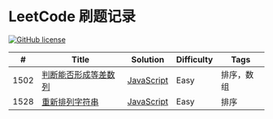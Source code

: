 # LeetCode 刷题记录

[![GitHub license](https://img.shields.io/github/license/mashape/apistatus.svg)](https://github.com/duhongjun/leetcode-records)

| #    | Title                                                                                                   | Solution                                                                  | Difficulty | Tags       |
|------|---------------------------------------------------------------------------------------------------------|---------------------------------------------------------------------------|------------|------------|
| 1502 | [判断能否形成等差数列](https://leetcode-cn.com/problems/can-make-arithmetic-progression-from-sequence/) | [JavaScript](./src/1502-can-make-arithmetic-progression-from-sequence.js) | Easy       | 排序，数组 |
| 1528 | [重新排列字符串](https://leetcode-cn.com/problems/shuffle-string/)                                      | [JavaScript](./src/1528-shuffle-string.js)                                | Easy       | 排序       |
